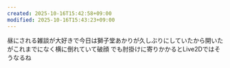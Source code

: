 ```yaml
---
created: 2025-10-16T15:42:58+09:00
modified: 2025-10-16T15:43:23+09:00
---
```


昼にされる雑談が大好きで今日は獅子堂あかりが久しぶりにしていたから開いたがこれまでになく横に倒れていて破顔
でも肘掛けに寄りかかるとLive2Dではそうなるね

